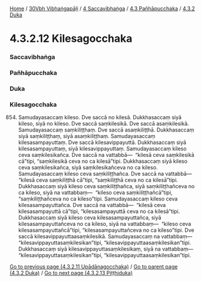 
[Home](/) / [30Vbh Vibhaṅgapāḷi](/tipitaka/30Vbh.md) / [4 Saccavibhaṅga](/tipitaka/30Vbh/4.md) / [4.3 Pañhāpucchaka](/tipitaka/30Vbh/4/4.3.md) / [4.3.2 Duka](/tipitaka/30Vbh/4/4.3/4.3.2.md)

# 4.3.2.12 Kilesagocchaka

### Saccavibhaṅga

### Pañhāpucchaka

### Duka

### Kilesagocchaka

854. Samudayasaccaṃ kileso. Dve saccā no kilesā. Dukkhasaccaṃ siyā kileso, siyā no kileso. Dve saccā saṃkilesikā. Dve saccā asaṃkilesikā. Samudayasaccaṃ saṃkiliṭṭhaṃ. Dve saccā asaṃkiliṭṭhā. Dukkhasaccaṃ siyā saṃkiliṭṭhaṃ, siyā asaṃkiliṭṭhaṃ. Samudayasaccaṃ kilesasampayuttaṃ. Dve saccā kilesavippayuttā. Dukkhasaccaṃ siyā kilesasampayuttaṃ, siyā kilesavippayuttaṃ. Samudayasaccaṃ kileso ceva saṃkilesikañca. Dve saccā na vattabbā—  “kilesā ceva saṃkilesikā cā”tipi, “saṃkilesikā ceva no ca kilesā”tipi. Dukkhasaccaṃ siyā kileso ceva saṃkilesikañca, siyā saṃkilesikañceva no ca kileso. Samudayasaccaṃ kileso ceva saṃkiliṭṭhañca. Dve saccā na vattabbā—  “kilesā ceva saṃkiliṭṭhā cā”tipi, “saṃkiliṭṭhā ceva no ca kilesā”tipi. Dukkhasaccaṃ siyā kileso ceva saṃkiliṭṭhañca, siyā saṃkiliṭṭhañceva no ca kileso, siyā na vattabbaṃ—  “kileso ceva saṃkiliṭṭhañcā”tipi, “saṃkiliṭṭhañceva no ca kileso”tipi. Samudayasaccaṃ kileso ceva kilesasampayuttañca. Dve saccā na vattabbā—  “kilesā ceva kilesasampayuttā cā”tipi, “kilesasampayuttā ceva no ca kilesā”tipi. Dukkhasaccaṃ siyā kileso ceva kilesasampayuttañca, siyā kilesasampayuttañceva no ca kileso, siyā na vattabbaṃ—  “kileso ceva kilesasampayuttañcā”tipi, “kilesasampayuttañceva no ca kileso”tipi. Dve saccā kilesavippayuttaasaṃkilesikā. Samudayasaccaṃ na vattabbaṃ—  “kilesavippayuttasaṃkilesikan”tipi, “kilesavippayuttaasaṃkilesikan”tipi. Dukkhasaccaṃ siyā kilesavippayuttasaṃkilesikaṃ, siyā na vattabbaṃ—  “kilesavippayuttasaṃkilesikan”tipi, “kilesavippayuttaasaṃkilesikan”tipi.

[Go to previous page (4.3.2.11 Upādānagocchaka)](/tipitaka/30Vbh/4/4.3/4.3.2/4.3.2.11.md) / [Go to parent page (4.3.2 Duka)](/tipitaka/30Vbh/4/4.3/4.3.2.md) / [Go to next page (4.3.2.13 Piṭṭhiduka)](/tipitaka/30Vbh/4/4.3/4.3.2/4.3.2.13.md)


